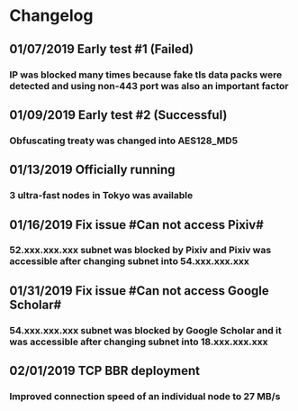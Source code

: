 # Changelog
## 01/07/2019    Early test #1 (Failed) 
### IP was blocked many times because fake tls data packs were detected and using non-443 port was also an important factor
## 01/09/2019    Early test #2 (Successful)  
### Obfuscating treaty was changed into AES128_MD5
## 01/13/2019    Officially running
### 3 ultra-fast nodes in Tokyo was available
## 01/16/2019    Fix issue #Can not access Pixiv#   
### 52.xxx.xxx.xxx subnet was blocked by Pixiv and Pixiv was accessible after changing subnet into 54.xxx.xxx.xxx
## 01/31/2019    Fix issue #Can not access Google Scholar#  
### 54.xxx.xxx.xxx subnet was blocked by Google Scholar and it was accessible after changing subnet into 18.xxx.xxx.xxx
## 02/01/2019    TCP BBR deployment
### Improved connection speed of an individual node to 27 MB/s
